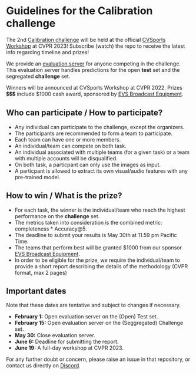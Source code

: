 # Guidelines for the Calibration challenge

The 2nd [Calibration challenge]() will be held at the 
official [CVSports Workshop](https://vap.aau.dk/cvsports/) at CVPR 2023! 
Subscribe (watch) the repo to receive the latest info regarding timeline and prizes!

We provide an [evaluation server](https://eval.ai/web/challenges/challenge-page/1946/overview) for anyone competing in the challenge. 
This evaluation server handles predictions for the open **test** set and the segregated **challenge** set.

Winners will be announced at CVSports Workshop at CVPR 2022. 
Prizes 💲💲💲 include $1000 cash award, sponsored by [EVS Broadcast Equipment](https://evs.com/).


## Who can participate / How to participate?

 - Any individual can participate to the challenge, except the organizers.
 - The participants are recommended to form a team to participate.
 - Each team can have one or more members. 
 - An individual/team can compete on both task.
 - An individual associated with multiple teams (for a given task) or a team with multiple accounts will be disqualified.
 - On both task, a particpant can only use the images as input.
 - A particpant is allowed to extract its own visual/audio features with any pre-trained model.

## How to win / What is the prize?

 - For each task, the winner is the individual/team who reach the highest performance on the **challenge** set.
 - The metrics taken into consideration is the combined metric: completeness * Accuracy@5.
 - The deadline to submit your results is May 30th at 11.59 pm  Pacific Time.
 - The teams that perform best will be granted $1000 from our sponsor [EVS Broadcast Equipment](https://evs.com/).
 - In order to be eligible for the prize, we require the individual/team to provide a short report describing the details of the methodology (CVPR format, max 2 pages)



## Important dates

Note that these dates are tentative and subject to changes if necessary.

 - **February 1:** Open evaluation server on the (Open) Test set.
 - **February 15:** Open evaluation server on the (Seggregated) Challenge set.
 - **May 30:** Close evaluation server.
 - **June 6:** Deadline for submitting the report.
 - **June 19:** A full-day workshop at CVPR 2023.

For any further doubt or concern, please raise an issue in that repository, or contact us directly on [Discord](https://discord.gg/SM8uHj9mkP).
